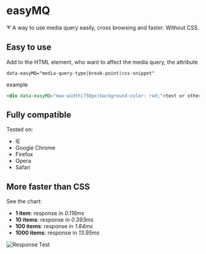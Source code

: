 # easyMQ
:curly_loop: A way to use media query easily, cross browsing and faster. Without CSS.

## Easy to use
Add to the HTML element, who want to affect the media query, the attribute 
```
data-easyMQ="media-query-type|break-point|css-snippet"
```
example
```html
<div data-easyMQ="max-width|750px|background-color: red;">text or other</div>
```

## Fully compatible
Tested on:
  - IE
  - Google Chrome
  - Firefox
  - Opera
  - Safari

## More faster than CSS
See the chart:

  - **1 item**: response in *0.116ms*
  - **10 items**: response in *0.393ms*
  - **100 items**: response in *1.84ms*
  - **1000 items**: response in *13.95ms*

![Response Test](https://s13.postimg.org/lh3fw5a93/test.png)
